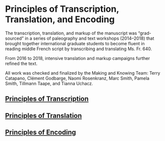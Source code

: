 # Principles of Transcription, Translation, and Encoding

The transcription, translation, and markup of the manuscript was
“grad-sourced” in a series of paleography and text workshops
(2014–2018) that brought together international graduate students to
become fluent in reading middle French script by transcribing and
translating Ms. Fr. 640.

From 2016 to 2018, intensive translation and markup campaigns further
refined the text.

All work was checked and finalized by the Making and Knowing Team: Terry
Catapano, Clément Godbarge, Naomi Rosenkranz, Marc Smith, Pamela Smith,
Tillmann Taape, and Tianna Uchacz.

## [Principles of Transcription](/#content/research+resources/principles-transcription)

## [Principles of Translation](/#content/research+resources/principles-translation)

## [Principles of Encoding](/#content/research+resources/principles-encoding)
